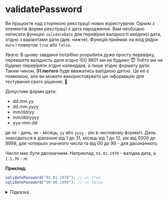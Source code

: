 # validatePassword

Ви працюєте над сторінкою реєстрації нових користувачів. Одним з елементів форми реєстрації є дата народження. Вам необхідно написати функцію `validateDate` для перевірки валідності введеної дати, згідно з варіантами дати (див. нижче). Функція приймає на вхід рядок `date` і повертає `true` або `false`.

_Увага_: В цьому завданні потрібно розробити дуже просту перевірку, перевіряти валідність дати згідно ISO 8601 ми не будемо 😇 Тобто ми не будемо перевіряти згідно календаря, а лише згідно формату дати. Таким чином, **31 лютого** буде вважатись валідною датою. Це не є помилкою, але ви можете використовувати цю інформацію для тестування свого рішення. 🤗

Допустимі форми дати:

- dd.mm.yy
- dd.mm.yyyy
- mm/dd/yy
- mm/dd/yyyy
- yyy-mm-dd

де `dd` - день, `mm` - місяць, `yy` або `yyyy` - рік в числовому форматі. День знаходиться в діапазоні від 1 до 31, місяць від 1 до 12, рік від 0000 до 9999, для чотирьох значного числа та від 00 до 99 - для двозначного.

Число має бути двозначним. Наприклад, `01.01.1970` - валідна дата, а `1.1.70` - ні.

**Приклад:**

```js
validatePassword("01.01.1970"); // => true
validatePassword("99.00.1999"); // => false
```

<details>
  <summary>Підказка</summary>

---

  Для тестування свого виразу зручно користуватись [regex101](https://regex101.com/).

  1. [MDN: Assertions](https://developer.mozilla.org/en-US/docs/Web/JavaScript/Guide/Regular_Expressions/Assertions)
  1. [MDN: RegExp](https://developer.mozilla.org/en-US/docs/Web/JavaScript/Reference/Global_Objects/RegExp)

</details>
